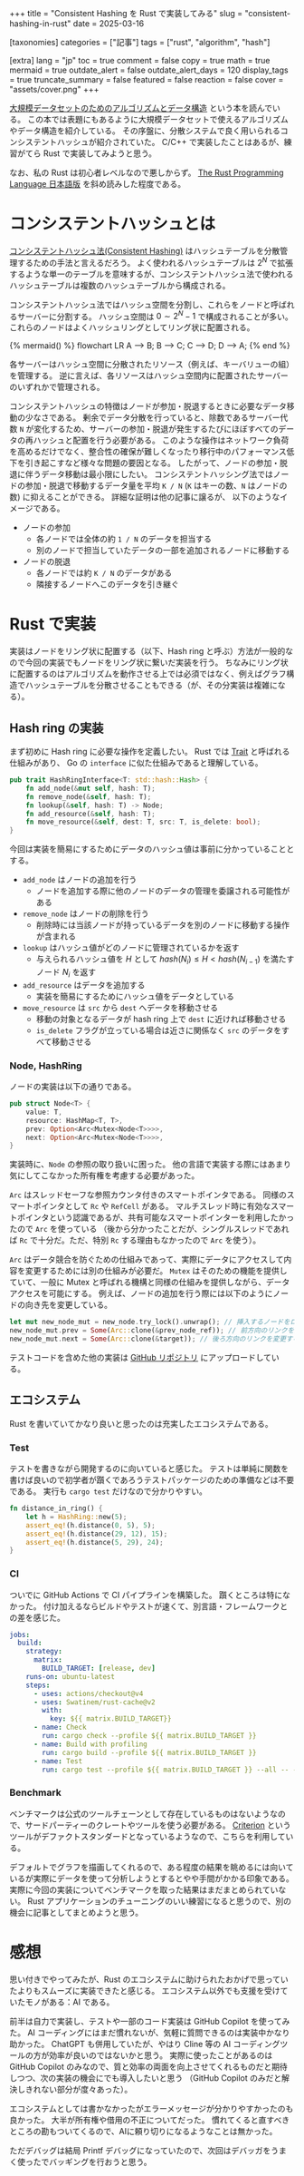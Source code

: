 +++
title = "Consistent Hashing を Rust で実装してみる"
slug = "consistent-hashing-in-rust"
date = 2025-03-16

[taxonomies]
categories = ["記事"]
tags = ["rust", "algorithm", "hash"]

[extra]
lang = "jp"
toc = true
comment = false
copy = true
math = true
mermaid = true
outdate_alert = false
outdate_alert_days = 120
display_tags = true
truncate_summary = false
featured = false
reaction = false
cover = "assets/cover.png"
+++

[大規模データセットのためのアルゴリズムとデータ構造](https://book.mynavi.jp/ec/products/detail/id=143918) という本を読んでいる。
この本では表題にもあるように大規模データセットで使えるアルゴリズムやデータ構造を紹介している。
その序盤に、分散システムで良く用いられるコンシステントハッシュが紹介されていた。
C/C++ で実装したことはあるが、練習がてら Rust で実装してみようと思う。

なお、私の Rust は初心者レベルなので悪しからず。
[The Rust Programming Language 日本語版](https://doc.rust-jp.rs/book-ja/) を斜め読みした程度である。

# コンシステントハッシュとは

[コンシステントハッシュ法(Consistent Hashing)](https://en.wikipedia.org/wiki/Consistent_hashing) はハッシュテーブルを分散管理するための手法と言えるだろう。
よく使われるハッシュテーブルは $2^N$ で拡張するような単一のテーブルを意味するが、コンシステントハッシュ法で使われるハッシュテーブルは複数のハッシュテーブルから構成される。

コンシステントハッシュ法ではハッシュ空間を分割し、これらをノードと呼ばれるサーバーに分割する。
ハッシュ空間は $0 \sim 2^N - 1$ で構成されることが多い。
これらのノードはよくハッシュリングとしてリング状に配置される。


{% mermaid() %}
flowchart LR
    A --> B;
    B --> C;
    C --> D;
    D --> A;
{% end %}

各サーバーはハッシュ空間に分散されたリソース（例えば、キーバリューの組）を管理する。
逆に言えば、各リソースはハッシュ空間内に配置されたサーバーのいずれかで管理される。

コンシステントハッシュの特徴はノードが参加・脱退するときに必要なデータ移動の少なさである。
剰余でデータ分散を行っていると、除数であるサーバー代数 `N` が変化するため、サーバーの参加・脱退が発生するたびにほぼすべてのデータの再ハッシュと配置を行う必要がある。
このような操作はネットワーク負荷を高めるだけでなく、整合性の確保が難しくなったり移行中のパフォーマンス低下を引き起こすなど様々な問題の要因となる。
したがって、ノードの参加・脱退に伴うデータ移動は最小限にしたい。
コンシステントハッシング法ではノードの参加・脱退で移動するデータ量を平均 `K / N` (`K` はキーの数、`N` はノードの数) に抑えることができる。
詳細な証明は他の記事に譲るが、 以下のようなイメージである。
- ノードの参加
    - 各ノードでは全体の約 `1 / N` のデータを担当する
    - 別のノードで担当していたデータの一部を追加されるノードに移動する
- ノードの脱退
    - 各ノードでは約 `K / N` のデータがある
    - 隣接するノードへこのデータを引き継ぐ

# Rust で実装

実装はノードをリング状に配置する（以下、Hash ring と呼ぶ）方法が一般的なので今回の実装でもノードをリング状に繋いだ実装を行う。
ちなみにリング状に配置するのはアルゴリズムを動作させる上では必須ではなく、例えばグラフ構造でハッシュテーブルを分散させることもできる（が、その分実装は複雑になる）。

## Hash ring の実装

まず初めに Hash ring に必要な操作を定義したい。
Rust では [Trait](https://doc.rust-jp.rs/book-ja/ch10-02-traits.html) と呼ばれる仕組みがあり、 Go の `interface` に似た仕組みであると理解している。

```rust
pub trait HashRingInterface<T: std::hash::Hash> {
    fn add_node(&mut self, hash: T);
    fn remove_node(&self, hash: T);
    fn lookup(&self, hash: T) -> Node;
    fn add_resource(&self, hash: T);
    fn move_resource(&self, dest: T, src: T, is_delete: bool);
}
```

今回は実装を簡易にするためにデータのハッシュ値は事前に分かっていることとする。
- `add_node` はノードの追加を行う
    - ノードを追加する際に他のノードのデータの管理を委譲される可能性がある
- `remove_node` はノードの削除を行う
    - 削除時には当該ノードが持っているデータを別のノードに移動する操作が含まれる
- `lookup` はハッシュ値がどのノードに管理されているかを返す
    - 与えられるハッシュ値を $H$ として $hash(N_{i}) \le H < hash(N_{i-1})$ を満たすノード $N_{i}$ を返す
- `add_resource` はデータを追加する
    - 実装を簡易にするためにハッシュ値をデータとしている
- `move_resource` は `src` から `dest` へデータを移動させる
    - 移動の対象となるデータが hash ring 上で `dest` に近ければ移動させる
    - `is_delete` フラグが立っている場合は近さに関係なく `src` のデータをすべて移動させる

### Node, HashRing

ノードの実装は以下の通りである。

```rust
pub struct Node<T> {
    value: T,
    resource: HashMap<T, T>,
    prev: Option<Arc<Mutex<Node<T>>>>,
    next: Option<Arc<Mutex<Node<T>>>>,
}
```

実装時に、`Node` の参照の取り扱いに困った。
他の言語で実装する際にはあまり気にしてこなかった所有権を考慮する必要があった。

`Arc` はスレッドセーフな参照カウンタ付きのスマートポインタである。
同様のスマートポインタとして `Rc` や `RefCell` がある。
マルチスレッド時に有効なスマートポインタという認識であるが、共有可能なスマートポインターを利用したかったので `Arc` を使っている
（後から分かったことだが、シングルスレッドであれば `Rc` で十分だ。ただ、特別 `Rc` する理由もなかったので `Arc` を使う）。

`Arc` はデータ競合を防ぐための仕組みであって、実際にデータにアクセスして内容を変更するためには別の仕組みが必要だ。
`Mutex` はそのための機能を提供していて、一般に Mutex と呼ばれる機構と同様の仕組みを提供しながら、データアクセスを可能にする。
例えば、ノードの追加を行う際には以下のようにノードの向き先を変更している。

```rust
let mut new_node_mut = new_node.try_lock().unwrap(); // 挿入するノードをロック、データ操作が可能になる
new_node_mut.prev = Some(Arc::clone(&prev_node_ref)); // 前方向のリンクを変更する
new_node_mut.next = Some(Arc::clone(&target)); // 後ろ方向のリンクを変更する
```

テストコードを含めた他の実装は [GitHub リポジトリ](https://github.com/donkomura/hash_bench/blob/main/src/hash_ring.rs) にアップロードしている。

## エコシステム

Rust を書いていてかなり良いと思ったのは充実したエコシステムである。

### Test

テストを書きながら開発するのに向いていると感じた。
テストは単純に関数を書けば良いので初学者が躓くであろうテストパッケージのための準備などは不要である。
実行も `cargo test` だけなので分かりやすい。

```rust
fn distance_in_ring() {
    let h = HashRing::new(5);
    assert_eq!(h.distance(0, 5), 5);
    assert_eq!(h.distance(29, 12), 15);
    assert_eq!(h.distance(5, 29), 24);
}
```

### CI

ついでに GitHub Actions で CI パイプラインを構築した。
躓くところは特になかった。
付け加えるならビルドやテストが速くて、別言語・フレームワークとの差を感じた。

```yaml
jobs:
  build:
    strategy:
      matrix:
        BUILD_TARGET: [release, dev]
    runs-on: ubuntu-latest
    steps:
      - uses: actions/checkout@v4
      - uses: Swatinem/rust-cache@v2
        with:
          key: ${{ matrix.BUILD_TARGET}}
      - name: Check
        run: cargo check --profile ${{ matrix.BUILD_TARGET }}
      - name: Build with profiling
        run: cargo build --profile ${{ matrix.BUILD_TARGET }}
      - name: Test
        run: cargo test --profile ${{ matrix.BUILD_TARGET }} --all -- --nocapture
```

### Benchmark

ベンチマークは公式のツールチェーンとして存在しているものはないようなので、サードパーティーのクレートやツールを使う必要がある。
[Criterion](https://github.com/bheisler/criterion.rs) というツールがデファクトスタンダードとなっているようなので、こちらを利用している。

デフォルトでグラフを描画してくれるので、ある程度の結果を眺めるには向いているが実際にデータを使って分析しようとするとやや手間がかかる印象である。
実際に今回の実装についてベンチマークを取った結果はまだまとめられていない。
Rust アプリケーションのチューニングのいい練習になると思うので、別の機会に記事としてまとめようと思う。

# 感想

思い付きでやってみたが、Rust のエコシステムに助けられたおかげで思っていたよりもスムーズに実装できたと感じる。
エコシステム以外でも支援を受けていたモノがある：AI である。

前半は自力で実装し、テストや一部のコード実装は GitHub Copilot を使ってみた。
AI コーディングにはまだ慣れないが、気軽に質問できるのは実装中かなり助かった。
ChatGPT も併用していたが、やはり Cline 等の AI コーディングツールの方が効率が良いのではないかと思う。
実際に使ったことがあるのは GitHub Copilot のみなので、質と効率の両面を向上させてくれるものだと期待しつつ、次の実装の機会にでも導入したいと思う
（GitHub Copilot のみだと解決しきれない部分が度々あった）。

エコシステムとしては書かなかったがエラーメッセージが分かりやすかったのも良かった。
大半が所有権や借用の不正についてだった。
慣れてくると直すべきところの勘もついてくるので、AIに頼り切りになるようなことは無かった。

ただデバッグは結局 Printf デバッグになっていたので、次回はデバッガをうまく使ったでバッギングを行おうと思う。